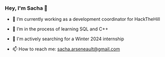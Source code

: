 ### Hey, I'm Sacha 🦕

<!--
**xsachax/xsachax** is a ✨ _special_ ✨ repository because its `README.md` (this file) appears on your GitHub profile.
Here are some ideas to get you started:
-->

- 🔭 I’m currently working as a development coordinator for HackTheHill

- 🌱 I’m in the process of learning SQL and C++

- 🤔 I'm actively searching for a Winter 2024 internship

- 📫 How to reach me: sacha.arseneault@gmail.com

<!-- GITHUB STATS
![GitHub stats](https://github-readme-stats.vercel.app/api?username=xsachax&show_icons=true&theme=tokyonight)
-->

<!-- MOST USED LANGUAGES
![Top Langs](https://github-readme-stats.vercel.app/api/top-langs/?username=xsachax&theme=tokyonight)
-->
